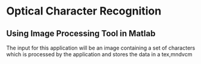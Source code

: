 # Optical Character Recognition
## Using Image Processing Tool in Matlab
The input for this application will be an image containing a set of characters which is processed by the application and stores the data in a tex,mndvcm
